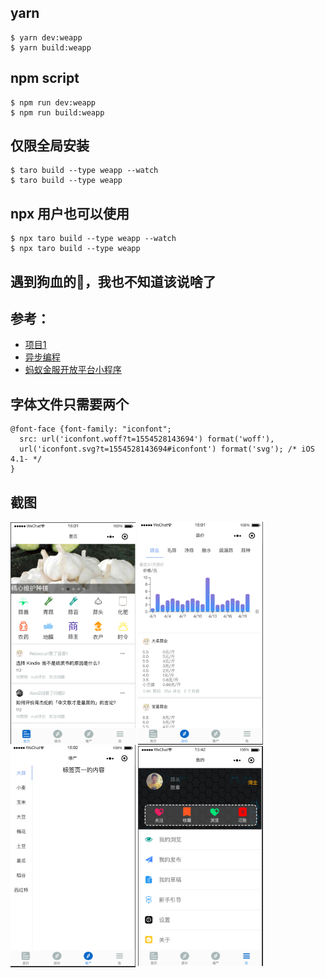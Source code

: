 ## yarn

```
$ yarn dev:weapp
$ yarn build:weapp

```
## npm script

```
$ npm run dev:weapp
$ npm run build:weapp
```

## 仅限全局安装

```
$ taro build --type weapp --watch
$ taro build --type weapp
```

## npx 用户也可以使用

```
$ npx taro build --type weapp --watch
$ npx taro build --type weapp
```
## 遇到狗血的🦟，我也不知道该说啥了
## 参考：
- [项目1](https://github.com/wsdo/taro-kit)
- [异步编程](https://nervjs.github.io/taro/docs/async-await.html)
- [蚂蚁金服开放平台小程序](https://docs.alipay.com/mini/multi-platform/overview)
## 字体文件只需要两个
```
@font-face {font-family: "iconfont";
  src: url('iconfont.woff?t=1554528143694') format('woff'),
  url('iconfont.svg?t=1554528143694#iconfont') format('svg'); /* iOS 4.1- */
}
```

## 截图

<img src="https://github.com/841660202/garlic/blob/master/src/asset/readme/home.png?raw=true" width="200" align=center />
<img src="https://github.com/841660202/garlic/blob/master/src/asset/readme/price.png?raw=true" width="200" align=center />
<img src="https://github.com/841660202/garlic/blob/master/src/asset/readme/increase-production.png?raw=true" width="200" align=center />
<img src="https://github.com/841660202/garlic/blob/master/src/asset/readme/mine.png?raw=true" width="200" align=center />
